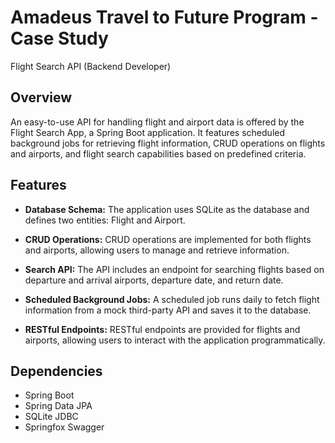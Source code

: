 # Amadeus Travel to Future Program - Case Study
Flight Search API (Backend Developer)

## Overview
An easy-to-use API for handling flight and airport data is offered by the Flight Search App, a Spring Boot application. 
It features scheduled background jobs for retrieving flight information, CRUD operations on flights and airports, and flight search capabilities based on predefined criteria.

## Features
- **Database Schema:** The application uses SQLite as the database and defines two entities: Flight and Airport.

- **CRUD Operations:** CRUD operations are implemented for both flights and airports, allowing users to manage and retrieve information.

- **Search API:** The API includes an endpoint for searching flights based on departure and arrival airports, departure date, and return date.

- **Scheduled Background Jobs:** A scheduled job runs daily to fetch flight information from a mock third-party API and saves it to the database.

- **RESTful Endpoints:** RESTful endpoints are provided for flights and airports, allowing users to interact with the application programmatically.

## Dependencies
- Spring Boot 
- Spring Data JPA
- SQLite JDBC
- Springfox Swagger



